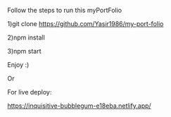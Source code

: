 Follow the steps to run this myPortFolio

1)git clone https://github.com/Yasir1986/my-port-folio

2)npm install

3)npm start

Enjoy :)

Or

For live deploy:

https://inquisitive-bubblegum-e18eba.netlify.app/
